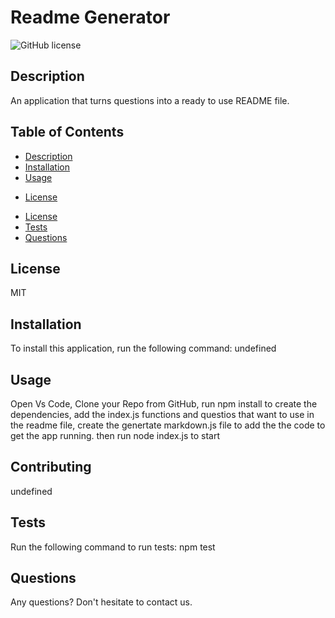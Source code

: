 # Readme Generator
  ![GitHub license](https://img.shields.io/badge/license-MIT-blue.svg)

## Description
An application that turns questions into a ready to use README file.

## Table of Contents
- [Description](#description)
- [Installation](#installation)     
- [Usage](#usage)

* [License](#license)

- [License](#license)
- [Tests](#tests)
- [Questions](#questions)

## License

MIT


## Installation
To install this application, run the following command:
undefined

## Usage
Open Vs Code, Clone your Repo from GitHub, run npm install to create the dependencies, add the index.js functions and questios	that want to use in the readme file, create the genertate markdown.js file to add the the code to get the app running. then run node index.js to  start

## Contributing
undefined

## Tests
Run the following command to run tests:
npm test 

## Questions
 Any questions? Don't hesitate to contact us.
